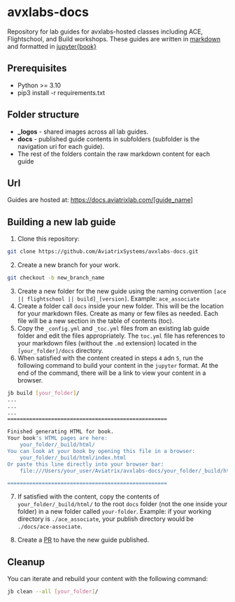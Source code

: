 # avxlabs-docs

Repository for lab guides for avxlabs-hosted classes including ACE, Flightschool, and Build workshops. These guides are written in [markdown](https://www.markdownguide.org/) and formatted in [jupyter{book}](https://jupyterbook.org/en/stable/intro.html)

## Prerequisites

- Python >= 3.10
- pip3 install -r requirements.txt

## Folder structure

- **_logos** - shared images across all lab guides.
- **docs** - published guide contents in subfolders (subfolder is the navigation uri for each guide).
- The rest of the folders contain the raw markdown content for each guide

## Url

Guides are hosted at: https://docs.aviatrixlab.com/[guide_name]

## Building a new lab guide

1. Clone this repository:

```bash
git clone https://github.com/AviatrixSystems/avxlabs-docs.git
```

2. Create a new branch for your work.

```bash
git checkout -b new_branch_name
```

3. Create a new folder for the new guide using the naming convention `[ace || flightschool || build]_[version]`. Example: `ace_associate`
4. Create a folder call `docs` inside your new folder. This will be the location for your markdown files. Create as many or few files as needed. Each file will be a new section in the table of contents (toc).
5. Copy the `_config.yml` and `_toc.yml` files from an existing lab guide folder and edit the files appropriately. The `toc.yml` file has references to your markdown files (without the `.md` extension) located in the `[your_folder]/docs` directory.
6. When satisfied with the content created in steps `4` adn `5`, run the following command to build your content in the `jupyter` format. At the end of the command, there will be a link to view your content in a browser.

```bash
jb build [your_folder]/
...
...
...
===================================================

Finished generating HTML for book.
Your book's HTML pages are here:
    your_folder/_build/html/
You can look at your book by opening this file in a browser:
    your_folder/_build/html/index.html
Or paste this line directly into your browser bar:
    file:///Users/your_user/Aviatrix/avxlabs-docs/your_folder/_build/html/index.html

===================================================
```

7. If satisfied with the content, copy the contents of `your_folder/_build/html/` to the root `docs` folder (not the one inside your folder) in a new folder called `your-folder`. Example: if your working directory is `./ace_associate`, your publish directory would be `./docs/ace-associate`.

8. Create a [PR](https://docs.github.com/en/pull-requests/collaborating-with-pull-requests/proposing-changes-to-your-work-with-pull-requests/creating-a-pull-request) to have the new guide published.

## Cleanup

You can iterate and rebuild your content with the following command:

```bash
jb clean --all [your_folder]/
```
